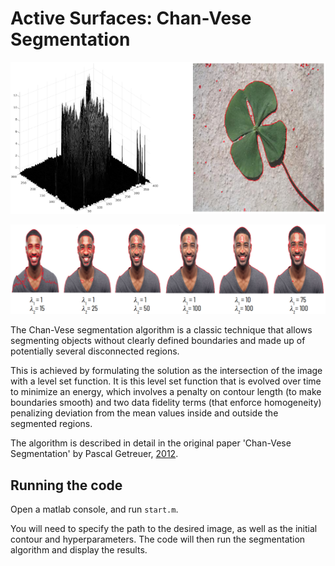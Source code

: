 # Active Surfaces: Chan-Vese Segmentation

![Alt text](/imgs/level_set.png "")

![Alt text](/imgs/lambdas.png "")

The Chan-Vese segmentation algorithm is a classic technique that allows segmenting objects without clearly defined boundaries
and made up of potentially several disconnected regions.

This is achieved by formulating the solution as the intersection of the image with a level set function.
It is this level set function that is evolved over time to minimize an energy, which involves a penalty on contour length (to make boundaries smooth)
and two data fidelity terms (that enforce homogeneity) penalizing deviation from the mean values inside and outside the segmented regions.

The algorithm is described in detail in the original paper 'Chan-Vese Segmentation' by Pascal Getreuer, [2012](https://www.ipol.im/pub/art/2012/g-cv).


## Running the code

Open a matlab console, and run `start.m`.

You will need to specify the path to the desired image, as well as the initial contour and hyperparameters.
The code will then run the segmentation algorithm and display the results.
